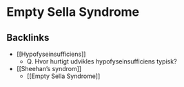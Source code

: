 # Empty Sella Syndrome

## Backlinks
* [[Hypofyseinsufficiens]]
	* Q. Hvor hurtigt udvikles hypofyseinsufficiens typisk?
* [[Sheehan’s syndrom]]
	* [[Empty Sella Syndrome]]

<!-- {BearID:539FCA71-8900-4335-97EC-028D267365D9-959-00000C15922BDAB4} -->
